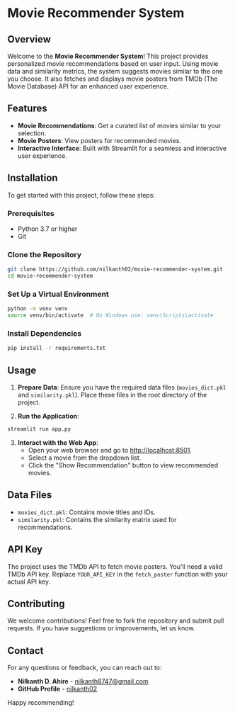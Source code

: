 

# Movie Recommender System

## Overview

Welcome to the **Movie Recommender System**! This project provides personalized movie recommendations based on user input. Using movie data and similarity metrics, the system suggests movies similar to the one you choose. It also fetches and displays movie posters from TMDb (The Movie Database) API for an enhanced user experience.

## Features

- **Movie Recommendations**: Get a curated list of movies similar to your selection.
- **Movie Posters**: View posters for recommended movies.
- **Interactive Interface**: Built with Streamlit for a seamless and interactive user experience.

## Installation

To get started with this project, follow these steps:

### Prerequisites

- Python 3.7 or higher
- Git

### Clone the Repository

```bash
git clone https://github.com/nilkanth02/movie-recommender-system.git
cd movie-recommender-system
```

### Set Up a Virtual Environment

```bash
python -m venv venv
source venv/bin/activate  # On Windows use: venv\Scripts\activate
```

### Install Dependencies

```bash
pip install -r requirements.txt
```

## Usage

1. **Prepare Data**: Ensure you have the required data files (`movies_dict.pkl` and `similarity.pkl`). Place these files in the root directory of the project.

2. **Run the Application**:

```bash
streamlit run app.py
```

3. **Interact with the Web App**:
   - Open your web browser and go to [http://localhost:8501](http://localhost:8501).
   - Select a movie from the dropdown list.
   - Click the "Show Recommendation" button to view recommended movies.

## Data Files

- `movies_dict.pkl`: Contains movie titles and IDs.
- `similarity.pkl`: Contains the similarity matrix used for recommendations.

## API Key

The project uses the TMDb API to fetch movie posters. You'll need a valid TMDb API key. Replace `YOUR_API_KEY` in the `fetch_poster` function with your actual API key.

## Contributing

We welcome contributions! Feel free to fork the repository and submit pull requests. If you have suggestions or improvements, let us know.



## Contact

For any questions or feedback, you can reach out to:

- **Nilkanth D. Ahire** - [nilkanth8747@gmail.com](mailto:nilkanth8747@gmail.com)
- **GitHub Profile** - [nilkanth02](https://github.com/nilkanth02)

Happy recommending!


